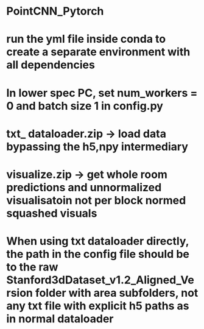 # PointCNN_Pytorch
# run the yml file inside conda to create a separate environment with all dependencies
# In lower spec PC, set num_workers = 0 and batch size 1 in config.py
# txt_ dataloader.zip -> load data bypassing the h5,npy intermediary
# visualize.zip -> get whole room predictions and unnormalized visualisatoin not per block normed squashed visuals
# When using txt dataloader directly, the path in the config file should be to the raw Stanford3dDataset_v1.2_Aligned_Version folder with area subfolders, not any txt file with explicit h5 paths as in normal dataloader
